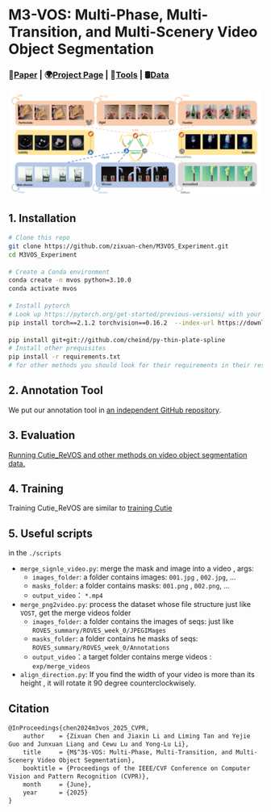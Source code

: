 # M3-VOS: Multi-Phase, Multi-Transition, and Multi-Scenery Video Object Segmentation
### 📝[Paper](https://arxiv.org/abs/2412.13803) | 🌍[Project Page](https://zixuan-chen.github.io/M-cube-VOS.github.io/) | 🤗[Tools](https://github.com/Lijiaxin0111/SemiAuto-Multi-Level-Annotation-Tool) | 🛢️[Data](https://drive.google.com/drive/folders/1qNSvE6dpkCHSs_8eZRo6vruLScCHl7oI?usp=sharing)

![alt text](./assets/teaser.png)

## 1. Installation
```bash
# Clone this repo
git clone https://github.com/zixuan-chen/M3VOS_Experiment.git
cd M3VOS_Experiment

# Create a Conda environment
conda create -n mvos python=3.10.0
conda activate mvos

# Install pytorch
# Look up https://pytorch.org/get-started/previous-versions/ with your cuda version for a correct command
pip install torch==2.1.2 torchvision==0.16.2  --index-url https://download.pytorch.org/whl/cu121

pip install git+git://github.com/cheind/py-thin-plate-spline
# Install other prequisites
pip install -r requirements.txt
# for other methods you should look for their requirements in their respective folders.
```

## 2. Annotation Tool
We put our annotation tool in [an independent GitHub repository](https://github.com/Lijiaxin0111/SemiAuto-Multi-Level-Annotation-Tool).

## 3. Evaluation

[Running Cutie_ReVOS and other methods on video object segmentation data.](docs/EVALUATION.md)

## 4. Training
Training Cutie_ReVOS are similar to [training Cutie](]/methods/Cutie/docs/TRAINING.md)


## 5. Useful scripts

in the `./scripts`

- `merge_signle_video.py`:  merge the mask and image into a video  , args:
  - `images_folder`:  a folder contains images: `001.jpg`  , `002.jpg`, ...
  - `masks_folder`:  a folder contains masks: `001.png`  , `002.png`, ...
  - `output_video`： `*.mp4`
- `merge_png2video.py`: process the dataset whose file structure just like `VOST`, get the merge videos folder
  - `images_folder`:  a folder contains the images of seqs:  just like `ROVES_summary/ROVES_week_0/JPEGIMages `
  - `masks_folder`:  a folder contains he masks of  seqs: `ROVES_summary/ROVES_week_0/Annotations`
  - `output_video`：a target folder contains  merge videos : `exp/merge_videos`
- `align_direction.py`: If you find the width of your video is more than its height , it will rotate it 90 degree  counterclockwisely.

## Citation
```
@InProceedings{chen2024m3vos_2025_CVPR,
    author    = {Zixuan Chen and Jiaxin Li and Liming Tan and Yejie Guo and Junxuan Liang and Cewu Lu and Yong-Lu Li},
    title     = {M$^3$-VOS: Multi-Phase, Multi-Transition, and Multi-Scenery Video Object Segmentation},
    booktitle = {Proceedings of the IEEE/CVF Conference on Computer Vision and Pattern Recognition (CVPR)},
    month     = {June},
    year      = {2025}
}
```


